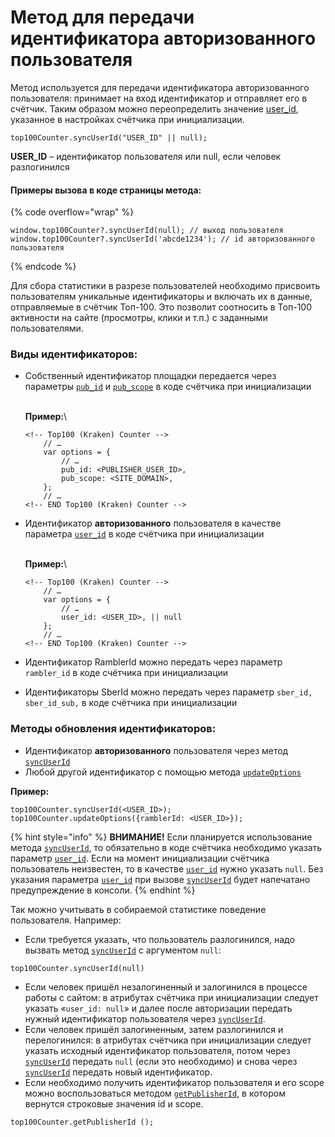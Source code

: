 # Метод для передачи идентификатора авторизованного пользователя

Метод используется для передачи идентификатора авторизованного пользователя: принимает на вход идентификатор и отправляет его в счётчик. Таким образом можно переопределить значение [user\_id](../parametry-schyotchika-top-100.md), указанное в настройках счётчика при инициализации.

```
top100Counter.syncUserId("USER_ID" || null);
```

**USER\_ID** – идентификатор пользователя или null, если человек разлогинился

#### Примеры вызова в коде страницы метода:

{% code overflow="wrap" %}
```
window.top100Counter?.syncUserId(null); // выход пользователя
window.top100Counter?.syncUserId('abcde1234'); // id авторизованного пользователя
```
{% endcode %}

Для сбора статистики в разрезе пользователей необходимо присвоить пользователям уникальные идентификаторы и включать их в данные, отправляемые в счётчик Топ-100. Это позволит соотносить в Топ-100 активности на сайте (просмотры, клики и т.п.) с заданными пользователями.

### Виды идентификаторов:

*   Собственный идентификатор площадки передается через параметры [`pub_id`](../parametry-schyotchika-top-100.md) и [`pub_scope`](../parametry-schyotchika-top-100.md) в коде счётчика при инициализации

    \
    **Пример:**\\

    ```
    <!-- Top100 (Kraken) Counter -->
        // …
        var options = {
            // …
            pub_id: <PUBLISHER_USER_ID>,
            pub_scope: <SITE_DOMAIN>,
        };
        // …
    <!-- END Top100 (Kraken) Counter -->
    ```
*   Идентификатор **авторизованного** пользователя в качестве параметра [`user_id`](../parametry-schyotchika-top-100.md) в коде счётчика при инициализации

    \
    **Пример:**\\

    ```
    <!-- Top100 (Kraken) Counter -->
        // …
        var options = {
            // …
            user_id: <USER_ID>, || null
        };
        // …
    <!-- END Top100 (Kraken) Counter -->
    ```
* Идентификатор RamblerId можно передать через параметр `rambler_id` в коде счётчика при инициализации
* Идентификаторы SberId можно передать через параметр `sber_id, sber_id_sub,` в коде счётчика при инициализации

### Методы обновления идентификаторов:

* Идентификатор **авторизованного** пользователя через метод [`syncUserId`](./)
* Любой другой идентификатор с помощью метода [`updateOptions`](./)

**Пример:**

```
top100Counter.syncUserId(<USER_ID>);
top100Counter.updateOptions({ramblerId: <USER_ID>});
```

{% hint style="info" %}
**ВНИМАНИЕ!** Если планируется использование метода [`syncUserId`](./), то обязательно в коде счётчика необходимо указать параметр [`user_id`](../parametry-schyotchika-top-100.md). Если на момент инициализации счётчика пользователь неизвестен, то в качестве [`user_id`](../parametry-schyotchika-top-100.md) нужно указать `null`. Без указания параметра [`user_id`](../parametry-schyotchika-top-100.md) при вызове [`syncUserId`](./) будет напечатано предупреждение в консоли.
{% endhint %}

Так можно учитывать в собираемой статистике поведение пользователя. Например:

* Если требуется указать, что пользователь разлогинился, надо вызвать метод [`syncUserId`](./) с аргументом `null`:

```
top100Counter.syncUserId(null)
```

* Если человек пришёл незалогиненный и залогинился в процессе работы с сайтом: в атрибутах счётчика при инициализации следует указать «`user_id: null`» и далее после авторизации передать нужный идентификатор пользователя через [`syncUserId`](./).
* Если человек пришёл залогиненным, затем разлогинился и перелогинился: в атрибутах счётчика при инициализации следует указать исходный идентификатор пользователя, потом через [`syncUserId`](./) передать `null` (если это необходимо) и снова через [`syncUserId`](./) передать новый идентификатор.
* Если необходимо получить идентификатор пользователя и его scope можно воспользоваться методом [`getPublisherId`](./), в котором вернутся строковые значения id и scope.

```
top100Counter.getPublisherId ();
```
